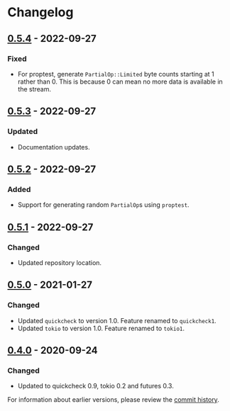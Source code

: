 # Changelog

## [0.5.4] - 2022-09-27

### Fixed

- For proptest, generate `PartialOp::Limited` byte counts starting at 1 rather than 0. This is because
  0 can mean no more data is available in the stream.

## [0.5.3] - 2022-09-27

### Updated

- Documentation updates.

## [0.5.2] - 2022-09-27

### Added

- Support for generating random `PartialOp`s using `proptest`.

## [0.5.1] - 2022-09-27

### Changed

- Updated repository location.

## [0.5.0] - 2021-01-27

### Changed
- Updated `quickcheck` to version 1.0. Feature renamed to `quickcheck1`.
- Updated `tokio` to version 1.0. Feature renamed to `tokio1`.

## [0.4.0] - 2020-09-24

### Changed
- Updated to quickcheck 0.9, tokio 0.2 and futures 0.3.

For information about earlier versions, please review the [commit history](https://github.com/sunshowers-code/partial-io/commits/main).

[0.5.4]: https://github.com/sunshowers-code/partial-io/releases/tag/0.5.4
[0.5.3]: https://github.com/sunshowers-code/partial-io/releases/tag/0.5.3
[0.5.2]: https://github.com/sunshowers-code/partial-io/releases/tag/0.5.2
[0.5.1]: https://github.com/sunshowers-code/partial-io/releases/tag/0.5.1

<!-- older releases are on the facebookincubator repo -->
[0.5.0]: https://github.com/facebookincubator/rust-partial-io/releases/tag/0.5.0
[0.4.0]: https://github.com/facebookincubator/rust-partial-io/releases/tag/0.4.0
